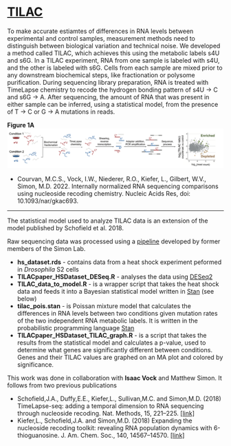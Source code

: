 # [TILAC](https://academic.oup.com/nar/advance-article/doi/10.1093/nar/gkac693/6677324?login=false)

To make accurate estiamtes of differences in RNA levels between experimental and control samples, measurement methods need to distinguish between biological variation and technical noise. We developed a method called TILAC, which achieves this using the metabolic labels s4U and s6G. In a TILAC experiment, RNA from one sample is labeled with s4U, and the other is labeled with s6G. Cells from each sample are mixed prior to any downstream biochemical steps, like fractionation or polysome purification. During sequencing library preparation, RNA is treated with TimeLapse chemistry to recode the hydrogen bonding pattern of s4U -> C and s6G -> A. After sequencing, the amount of RNA that was present in either sample can be inferred, using a statistical model, from the presence of T -> C or G -> A mutations in reads. 

**Figure 1A**
![alt text](https://github.com/meaghancourvan/TILAC/blob/main/TILAC_Fig1A.jpg)

- Courvan, M.C.S., Vock, I.W., Niederer, R.O., Kiefer, L., Gilbert, W.V., Simon, M.D. 2022. Internally normalized RNA sequencing
comparisons using nucleoside recoding chemistry. Nucleic Acids Res, doi: 10.1093/nar/gkac693.



___


The statistical model used to analyze TILAC data is an extension of the model published by Schofield et al. 2018. 

Raw sequencing data was processed using a [pipeline](https://bitbucket.org/mattsimon9/timelapse_pipeline/src/master/) developed by former members of the Simon Lab. 

- **hs_dataset.rds** - contains data from a heat shock experiment peformed in *Drosophila* S2 cells
- **TILACpaper_HSDataset_DESeq.R** - analyses the data using [DESeq2](https://bioconductor.org/packages/release/bioc/html/DESeq2.html)
- **TILAC_data_to_model.R**  - is a wrapper script that takes the heat shock data and feeds it into a Bayesian statistical model written in [Stan](https://mc-stan.org/) (see below) 
- **tilac_pois.stan** - is Poissan mixture model that calculates the differences in RNA levels between two conditions given mutation rates of the two independent RNA metabolic labels. It is written in the probabilistic programming language [Stan](https://mc-stan.org/)
- **TILACpaper_HSDataset_TILAC_graph.R** - is a script that takes the results from the statistical model and calculates a p-value, used to determine what genes are significantly different between conditions. Genes and their TILAC values are graphed on an MA plot and colored by significance.

This work was done in collaboration with **Isaac Vock** and Matthew Simon. It follows from two previous publications
- Schofield,J.A., Duffy,E.E., Kiefer,L., Sullivan,M.C. and Simon,M.D. (2018) TimeLapse-seq: adding a temporal dimension to RNA sequencing through nucleoside recoding. Nat. Methods, 15, 221–225. [[link]](https://www.nature.com/articles/nmeth.4582)
- Kiefer,L., Schofield,J.A. and Simon,M.D. (2018) Expanding the nucleoside recoding toolkit: revealing RNA population dynamics with 6-thioguanosine. J. Am. Chem. Soc., 140, 14567–14570. [[link]](https://pubs.acs.org/doi/abs/10.1021/jacs.8b08554)
